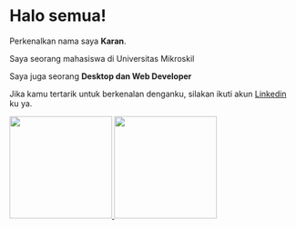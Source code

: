 # Halo semua! 

Perkenalkan nama saya **Karan**.<br>

Saya seorang mahasiswa di Universitas Mikroskil<br>

Saya juga seorang **Desktop dan Web Developer**<br>

Jika kamu tertarik untuk berkenalan denganku, silakan ikuti akun [Linkedin](www.linkedin.com/in/karan-b63a7a256) ku ya.

<p align="left">
<a href="https://github.com/wibuuu609">
  <img height="180em" src="https://github-readme-stats-eight-theta.vercel.app/api?username=wibuuu609&show_icons=true&theme=algolia&include_all_commits=true&count_private=true"/>
  <img height="180em" src="https://github-readme-stats-eight-theta.vercel.app/api/top-langs/?username=wibuuu609&layout=compact&theme=algolia"/>
</a>
</p>
